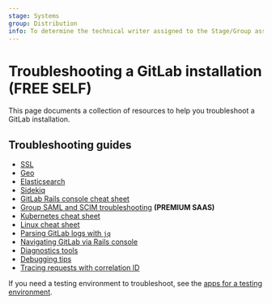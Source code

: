 ```yaml
---
stage: Systems
group: Distribution
info: To determine the technical writer assigned to the Stage/Group associated with this page, see https://about.gitlab.com/handbook/engineering/ux/technical-writing/#assignments
---
```


# Troubleshooting a GitLab installation **(FREE SELF)**

This page documents a collection of resources to help you troubleshoot a GitLab
installation.

## Troubleshooting guides

- [SSL](ssl.md)
- [Geo](../geo/replication/troubleshooting.md)
- [Elasticsearch](elasticsearch.md)
- [Sidekiq](sidekiq.md)
- [GitLab Rails console cheat sheet](gitlab_rails_cheat_sheet.md)
- [Group SAML and SCIM troubleshooting](group_saml_scim.md) **(PREMIUM SAAS)**
- [Kubernetes cheat sheet](kubernetes_cheat_sheet.md)
- [Linux cheat sheet](linux_cheat_sheet.md)
- [Parsing GitLab logs with `jq`](log_parsing.md)
- [Navigating GitLab via Rails console](navigating_gitlab_via_rails_console.md)
- [Diagnostics tools](diagnostics_tools.md)
- [Debugging tips](debug.md)
- [Tracing requests with correlation ID](tracing_correlation_id.md)

If you need a testing environment to troubleshoot, see the
[apps for a testing environment](test_environments.md).
